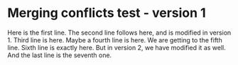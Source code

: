 # Merging conflicts test - version 1
Here is the first line.
The second line follows here, and is modified in version 1.
Third line is here.
Maybe a fourth line is here.
We are getting to the fifth line.
Sixth line is exactly here. But in version 2, we have  modified it as well.
And the last line is the seventh one.

